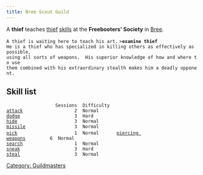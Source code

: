 ```yaml
---
title: Bree Scout Guild
---
```


A **thief** teaches [thief](thief "wikilink") [skills](skill "wikilink")
at the **Freebooters' Society** in [Bree](Bree "wikilink").

`A thief is waiting here to teach his art.`
`>`**`examine thief`**
`He is a thief who has specialized in killing others as effectively as possible,`
`using all sorts of weapons.  His superior knowledge of how and where to use`
`them combined with his extraordinary stealth makes him a deadly opponent.`

## Skill list

`                  Sessions  Difficulty  `
[`attack`](attack "wikilink")`                   2  Normal      `
[`dodge`](dodge "wikilink")`                    3  Hard        `
[`hide`](hide "wikilink")`                     3  Normal      `
[`missile`](missile "wikilink")`                  3  Normal      `
[`pick`](pick "wikilink")`                     1  Normal      `
[`piercing weapons`](piercing_weapons "wikilink")`         6  Normal      `
[`search`](search "wikilink")`                   1  Normal      `
[`sneak`](sneak "wikilink")`                    3  Hard        `
[`steal`](steal "wikilink")`                    3  Normal`

[Category: Guildmasters](Category:_Guildmasters "wikilink")